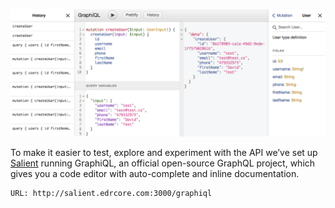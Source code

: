 ![GraphiQL](./1_P4oZHiCMf_6aTVFOuxlMbw.png)

To make it easier to test, explore and experiment with the API we’ve set up [Salient](http://salient.edrcore.com:3000/graphiql) running GraphiQL, an official open-source GraphQL project, which gives you a code editor with auto-complete and inline documentation.

```
URL: http://salient.edrcore.com:3000/graphiql
```



